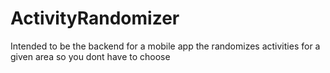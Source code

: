 # ActivityRandomizer
Intended to be the backend for a mobile app the randomizes activities for a given area so you dont have to choose
